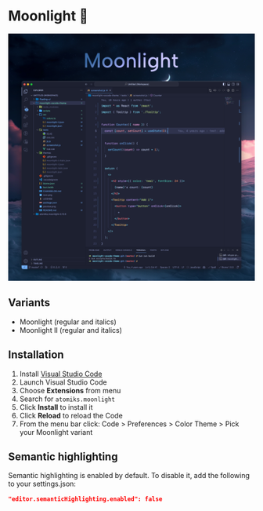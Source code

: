 # Moonlight 🌌

<img src="https://github.com/atomiks/moonlight-vscode-theme/raw/master/preview.webp" alt="Preview">

## Variants

- Moonlight (regular and italics)
- Moonlight II (regular and italics)

## Installation

1.  Install [Visual Studio Code](https://code.visualstudio.com/)
2.  Launch Visual Studio Code
3.  Choose **Extensions** from menu
4.  Search for `atomiks.moonlight`
5.  Click **Install** to install it
6.  Click **Reload** to reload the Code
7.  From the menu bar click: Code > Preferences > Color Theme > Pick your Moonlight variant

## Semantic highlighting

Semantic highlighting is enabled by default. To disable it, add the following to your settings.json:

```json
"editor.semanticHighlighting.enabled": false
```
